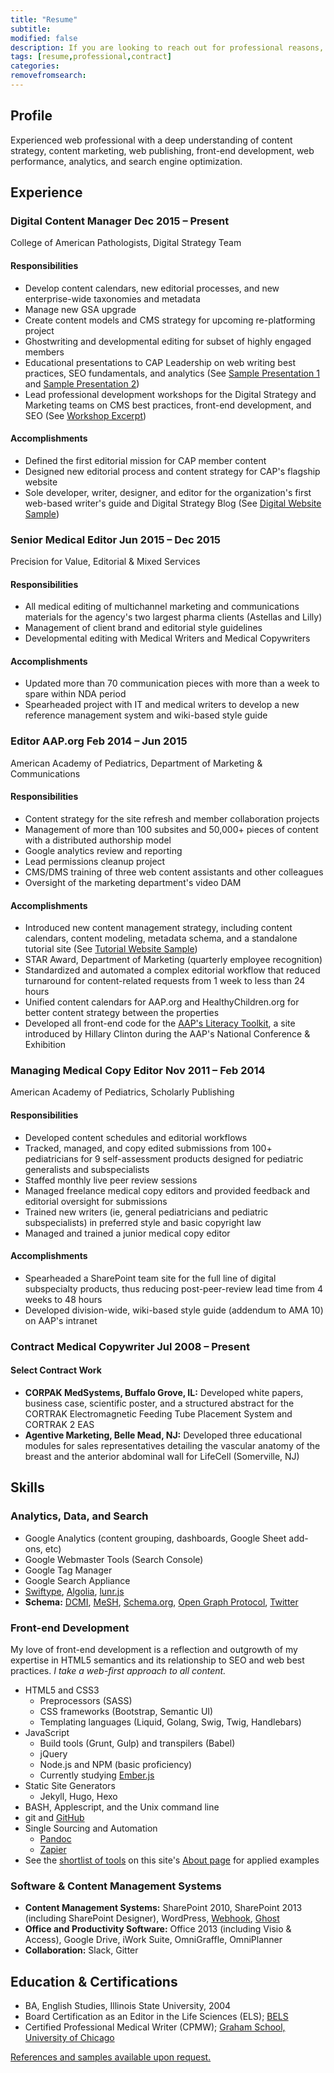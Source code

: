 ```yaml
---
title: "Resume"
subtitle:
modified: false
description: If you are looking to reach out for professional reasons, please take a look at my résumé.
tags: [resume,professional,contract]
categories:
removefromsearch:
---
```


## Profile

Experienced web professional with a deep understanding of content strategy, content marketing, web publishing, front-end development, web performance, analytics, and search engine optimization.

## Experience

<h3 class="experience-title">Digital Content Manager <span class="work-experience-time">Dec 2015 &ndash; Present</span></h3>

<div class="employer">College of American Pathologists, Digital Strategy Team</div>

#### Responsibilities

* Develop content calendars, new editorial processes, and new enterprise-wide taxonomies and metadata
* Manage new GSA upgrade
* Create content models and CMS strategy for upcoming re-platforming project
* Ghostwriting and developmental editing for subset of highly engaged members
* Educational presentations to CAP Leadership on web writing best practices, SEO fundamentals, and analytics (See [Sample Presentation 1][] and [Sample Presentation 2][])
* Lead professional development workshops for the Digital Strategy and Marketing teams on CMS best practices, front-end development, and SEO (See [Workshop Excerpt][])

#### Accomplishments

* Defined the first editorial mission for CAP member content
* Designed new editorial process and content strategy for CAP's flagship website
* Sole developer, writer, designer, and editor for the organization's first web-based writer's guide and Digital Strategy Blog (See [Digital Website Sample][])

### Senior Medical Editor <span class="work-experience-time">Jun 2015 &ndash; Dec 2015</span>

<div class="employer">Precision for Value, Editorial &amp; Mixed Services</div>

#### Responsibilities

* All medical editing of multichannel marketing and communications materials for the agency's two largest pharma clients (Astellas and Lilly)
* Management of client brand and editorial style guidelines
* Developmental editing with Medical Writers and Medical Copywriters

#### Accomplishments

* Updated more than 70 communication pieces with more than a week to spare within NDA period
* Spearheaded project with IT and medical writers to develop a new reference management system and wiki-based style guide

### Editor AAP.org <span class="work-experience-time">Feb 2014 &ndash; Jun 2015</span>

<div class="employer">American Academy of Pediatrics, Department of Marketing & Communications</div>

#### Responsibilities

* Content strategy for the site refresh and member collaboration projects
* Management of more than 100 subsites and 50,000+ pieces of content with a distributed authorship model
* Google analytics review and reporting
* Lead permissions cleanup project
* CMS/DMS training of three web content assistants and other colleagues
* Oversight of the marketing department's video DAM

#### Accomplishments

* Introduced new content management strategy, including content calendars, content modeling, metadata schema, and a standalone tutorial site (See [Tutorial Website Sample][])
* STAR Award, Department of Marketing (quarterly employee recognition)
* Standardized and automated a complex editorial workflow that reduced turnaround for content-related requests from 1 week to less than 24 hours
* Unified content calendars for AAP.org and HealthyChildren.org for better content strategy between the properties
* Developed all front-end code for the [AAP's Literacy Toolkit](https://littoolkit.aap.org), a site introduced by Hillary Clinton during the AAP's National Conference & Exhibition

### Managing Medical Copy Editor <span class="work-experience-time">Nov 2011 &ndash; Feb 2014</span>

<div class="employer">American Academy of Pediatrics, Scholarly Publishing</div>

#### Responsibilities

* Developed content schedules and editorial workflows
* Tracked, managed, and copy edited submissions from 100+ pediatricians for 9 self-assessment products designed for pediatric generalists and subspecialists
* Staffed monthly live peer review sessions
* Managed freelance medical copy editors and provided feedback and editorial oversight for submissions
* Trained new writers (ie, general pediatricians and pediatric subspecialists) in preferred style and basic copyright law
* Managed and trained a junior medical copy editor

#### Accomplishments

* Spearheaded a SharePoint team site for the full line of digital subspecialty products, thus reducing post-peer-review lead time from 4 weeks to 48 hours
* Developed division-wide, wiki-based style guide (addendum to AMA 10) on AAP's intranet

### Contract Medical Copywriter <span class="work-experience-time">Jul 2008 &ndash; Present</span>

#### Select Contract Work

* **CORPAK MedSystems, Buffalo Grove, IL:** Developed white papers, business case, scientific poster, and a structured abstract for the CORTRAK Electromagnetic Feeding Tube Placement System and CORTRAK 2 EAS
* **Agentive Marketing, Belle Mead, NJ:** Developed three educational modules for sales representatives detailing the vascular anatomy of the breast and the anterior abdominal wall for LifeCell (Somerville, NJ)

## Skills

### Analytics, Data, and Search

* Google Analytics (content grouping, dashboards, Google Sheet add-ons, etc)
* Google Webmaster Tools (Search Console)
* Google Tag Manager
* Google Search Appliance
* [Swiftype][], [Algolia][], [lunr.js][]
* **Schema:** [DCMI][], [MeSH][], [Schema.org][], [Open Graph Protocol][], [Twitter][]

### Front-end Development

My love of front-end development is a reflection and outgrowth of my expertise in HTML5 semantics and its relationship to SEO and web best practices. *I take a web-first approach to all content.*

* HTML5 and CSS3
  * Preprocessors (SASS)
  * CSS frameworks (Bootstrap, Semantic UI)
  * Templating languages (Liquid, Golang, Swig, Twig, Handlebars)
* JavaScript
  * Build tools (Grunt, Gulp) and transpilers (Babel)
  * jQuery
  * Node.js and NPM (basic proficiency)
  * Currently studying [Ember.js][]
* Static Site Generators
  * Jekyll, Hugo, Hexo
* BASH, Applescript, and the Unix command line
* git and [GitHub][]
* Single Sourcing and Automation
  * [Pandoc][]
  * [Zapier][]
* See the [shortlist of tools][] on this site's [About page] for applied examples

### Software & Content Management Systems

* **Content Management Systems:** SharePoint 2010, SharePoint 2013 (including SharePoint Designer), WordPress, [Webhook][], [Ghost][]
* **Office and Productivity Software:** Office 2013 (including Visio & Access), Google Drive, iWork Suite, OmniGraffle, OmniPlanner
* **Collaboration:** Slack, Gitter

## Education & Certifications

* BA, English Studies, Illinois State University, 2004
* Board Certification as an Editor in the Life Sciences (ELS); [BELS][]
* Certified Professional Medical Writer (CPMW); [Graham School, University of Chicago][]

<a id="references-link" href="mailto:ryan@ryanwatters.io?subject=Ryan Watters resume request&body=I read your resume on ryanwatters.io and would like to request samples and references." title="Email me to request samples or references.">
    <i class="icon-email"></i>References and samples available upon request.
</a>

[About page]: /about
[Algolia]: https://www.algolia.com
[BELS]: http://www.bels.org/
[DCMI]: http://dublincore.org/
[Digital Website Sample]: /docsample
[Ember.js]: http://emberjs.com/
[Ghost]: https://ghost.org/
[GitHub]: https://www.github.com/rdwatters
[Graham School, University of Chicago]: https://grahamschool.uchicago.edu/
[lunr.js]: http://lunrjs.com/
[MeSH]: https://www.nlm.nih.gov/mesh/
[Open Graph Protocol]: http://ogp.me/
[Ooyala]: http://www.ooyala.com/
[Pandoc]: http://pandoc.org/
[Precision for Value]: http://www.precisionforvalue.com/
[Sample Presentation 1]: /presentationsample1
[Sample Presentation 2]: /presentationsample2
[Schema.org]: http://schema.org/
[shortlist of tools]: /about#site-development
[Swiftype]: https://swiftype.com/
[Tutorial Website Sample]: /migrationsample
[Twitter]: https://dev.twitter.com/cards/markup
[Webhook]: http://www.webhook.com/
[Workshop Excerpt]: /presentationsample3
[Zapier]: https://zapier.com/